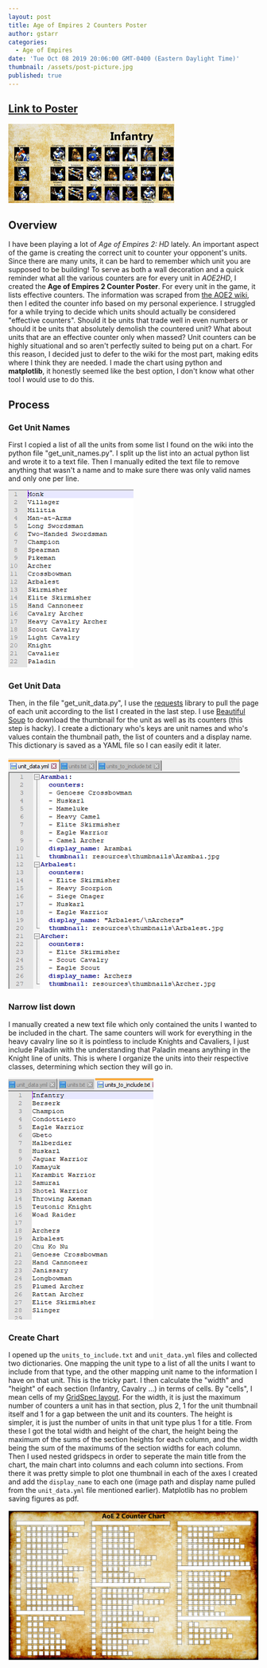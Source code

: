```yaml
---
layout: post
title: Age of Empires 2 Counters Poster
author: gstarr
categories:
  - Age of Empires
date: 'Tue Oct 08 2019 20:06:00 GMT-0400 (Eastern Daylight Time)'
thumbnail: /assets/post-picture.jpg
published: true
---
```

## [Link to Poster](https://github.com/gregstarr/aoe2chart/blob/master/resources/chart.pdf)

![poster preview](/assets/poster-preview.png)

## Overview

I have been playing a lot of _Age of Empires 2: HD_ lately. An important aspect of the game is creating the correct unit to counter your opponent's units. Since there are many units, it can be hard to remember which unit you are supposed to be building! To serve as both a wall decoration and a quick reminder what all the various counters are for every unit in _AOE2HD_, I created the **Age of Empires 2 Counter Poster**. For every unit in the game, it lists effective counters. The information was scraped from [the AOE2 wiki](https://ageofempires.fandom.com/wiki/Age_of_Empires_II:Portal), then I edited the counter info based on my personal experience. I struggled for a while trying to decide which units should actually be considered "effective counters". Should it be units that trade well in even numbers or should it be units that absolutely demolish the countered unit? What about units that are an effective counter only when massed? Unit counters can be highly situational and so aren't perfectly suited to being put on a chart. For this reason, I decided just to defer to the wiki for the most part, making edits where I think they are needed. I made the chart using python and **matplotlib**, it honestly seemed like the best option, I don't know what other tool I would use to do this.

## Process

### Get Unit Names

First I copied a list of all the units from some list I found on the wiki into the python file "get_unit_names.py". I split up the list into an actual python list and wrote it to a text file. Then I manually edited the text file to remove anything that wasn't a name and to make sure there was only valid names and only one per line.

![unit list](/assets/unit-list.png)

### Get Unit Data

Then, in the file "get_unit_data.py", I use the [requests](https://requests.kennethreitz.org/en/master/) library to pull the page of each unit according to the list I created in the last step. I use [Beautiful Soup](https://www.crummy.com/software/BeautifulSoup/)  to download the thumbnail for the unit as well as its counters (this step is hacky). I create a dictionary who's keys are unit names and who's values contain the thumbnail path, the list of counters and a display name. This dictionary is saved as a YAML file so I can easily edit it later. 

![unit data](/assets/unit_data.png)

### Narrow list down

I manually created a new text file which only contained the units I wanted to be included in the chart. The same counters will work for everything in the heavy cavalry line so it is pointless to include Knights and Cavaliers, I just include Paladin with the understanding that Paladin means anything in the Knight line of units. This is where I organize the units into their respective classes, determining which section they will go in. 

![units to include](/assets/units_to_include.png)

### Create Chart

I opened up the `units_to_include.txt` and `unit_data.yml` files and collected two dictionaries. One mapping the unit type to a list of all the units I want to include from that type, and the other mapping unit name to the information I have on that unit. This is the tricky part. I then calculate the "width" and "height" of each section (Infantry, Cavalry ...) in terms of cells. By "cells", I mean cells of my [GridSpec layout](https://matplotlib.org/3.1.1/tutorials/intermediate/gridspec.html). For the width, it is just the maximum number of counters a unit has in that section, plus 2, 1 for the unit thumbnail itself and 1 for a gap between the unit and its counters. The height is simpler, it is just the number of units in that unit type plus 1 for a title. From these I got the total width and height of the chart, the height being the maximum of the sums of the section heights for each column, and the width being the sum of the maximums of the section widths for each column. Then I used nested gridspecs in order to seperate the main title from the chart, the main chart into columns and each column into sections. From there it was pretty simple to plot one thumbnail in each of the axes I created and add the `display_name` to each one (image path and display name pulled from the `unit_data.yml` file mentioned earlier). Matplotlib has no problem saving figures as pdf. 

![grid spec layout](/assets/layout.png)
